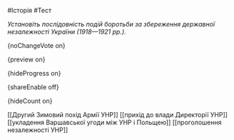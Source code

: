 #Історія #Тест

*Установіть послідовність подій боротьби за збереження державної незалежності України (1918—1921 рр.).*

{noChangeVote on}

{preview on}

{hideProgress on}

{shareEnable off}

{hideCount on}

[[Другий Зимовий похід Армії УНР]]
[[прихід до влади Директорії УНР]]
[[укладення Варшавської угоди між УНР і Польщею]]
[[проголошення незалежності УНР]]
